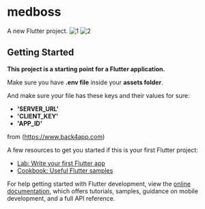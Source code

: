 # medboss

A new Flutter project.
![1](https://github.com/Abdalqader27/medboss/assets/46373332/288bafd6-67fd-4f59-9459-c4e1bad27fd3)
![2](https://github.com/Abdalqader27/medboss/assets/46373332/382e7e26-b39f-4565-8a8b-34cf5c877f74)

## Getting Started

**This project is a starting point for a Flutter application.**

Make sure you have **.env file** inside your **assets folder**.

And make sure your file has these keys and their values for sure:

- **'SERVER_URL'**
- **'CLIENT_KEY'**
- **'APP_ID'**

 from (https://www.back4app.com)


A few resources to get you started if this is your first Flutter project:

- [Lab: Write your first Flutter app](https://docs.flutter.dev/get-started/codelab)
- [Cookbook: Useful Flutter samples](https://docs.flutter.dev/cookbook)

For help getting started with Flutter development, view the
[online documentation](https://docs.flutter.dev/), which offers tutorials,
samples, guidance on mobile development, and a full API reference.
